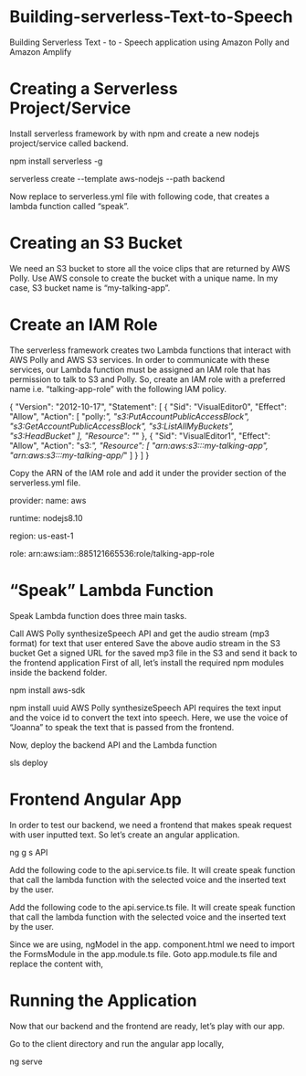 # Building-serverless-Text-to-Speech
Building Serverless Text - to - Speech application using Amazon Polly and Amazon Amplify

# Creating a Serverless Project/Service
Install serverless framework by with npm and create a new nodejs project/service called backend.

npm install serverless -g 

serverless create --template aws-nodejs --path backend

Now replace to serverless.yml file with following code, that creates a lambda function called “speak”.

# Creating an S3 Bucket
We need an S3 bucket to store all the voice clips that are returned by AWS Polly. Use AWS console to create
the bucket with a unique name. In my case, S3 bucket name is “my-talking-app”.

# Create an IAM Role
The serverless framework creates two Lambda functions that interact with AWS Polly and AWS S3 services.
In order to communicate with these services, our Lambda function must be assigned an IAM role that has permission 
to talk to S3 and Polly. So, create an IAM role with a preferred name i.e. “talking-app-role” with the
following IAM policy.

{
    "Version": "2012-10-17",
    "Statement": [
        {
            "Sid": "VisualEditor0",
            "Effect": "Allow",
            "Action": [
                "polly:*",
                "s3:PutAccountPublicAccessBlock",
                "s3:GetAccountPublicAccessBlock",
                "s3:ListAllMyBuckets",
                "s3:HeadBucket"
            ],
            "Resource": "*"
        },
        {
            "Sid": "VisualEditor1",
            "Effect": "Allow",
            "Action": "s3:*",
            "Resource": [
                "arn:aws:s3:::my-talking-app",
                "arn:aws:s3:::my-talking-app/*"
            ]
        }
    ]
}

Copy the ARN of the IAM role and add it under the provider section of the serverless.yml file.

provider:
   name: aws
   
   runtime: nodejs8.10
   
   region: us-east-1 
   
   role: arn:aws:iam::885121665536:role/talking-app-role
   
#  “Speak” Lambda Function
Speak Lambda function does three main tasks.

Call AWS Polly synthesizeSpeech API and get the audio stream (mp3 format) for text that user entered
Save the above audio stream in the S3 bucket
Get a signed URL for the saved mp3 file in the S3 and send it back to the frontend application
First of all, let’s install the required npm modules inside the backend folder. 

npm install aws-sdk 

npm install uuid
AWS Polly synthesizeSpeech API requires the text input and the voice id to convert the text into speech. 
Here, we use the voice of “Joanna” to speak the text that is passed from the frontend.

Now, deploy the backend API and the Lambda function

sls deploy

# Frontend Angular App
In order to test our backend, we need a frontend that makes speak request with user inputted text. 
So let’s create an angular application.

ng g s API

Add the following code to the api.service.ts file.
It will create speak function that call the lambda function with the selected voice and 
the inserted text by the user.

Add the following code to the api.service.ts file. 
It will create speak function that call the lambda function with the selected voice and 
the inserted text by the user.

Since we are using, ngModel in the app.
component.html we need to import the FormsModule in the app.module.ts file. 
Goto app.module.ts file and replace the content with,

# Running the Application
Now that our backend and the frontend are ready, let’s play with our app.

Go to the client directory and run the angular app locally,

ng serve



